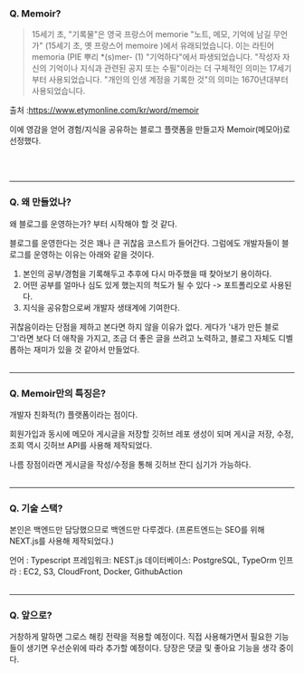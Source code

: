 ### Q. Memoir?



> 15세기 초, "기록물"은 영국 프랑스어 memorie "노트, 메모, 기억에 남길 무언가" (15세기 초, 옛 프랑스어 memoire )에서 유래되었습니다. 이는 라틴어 memoria (PIE 뿌리 *(s)mer- (1) "기억하다"에서 파생되었습니다. "작성자 자신의 기억이나 지식과 관련된 공지 또는 수필"이라는 더 구체적인 의미는 17세기부터 사용되었습니다. "개인의 인생 계정을 기록한 것"의 의미는 1670년대부터 사용되었습니다. <br>

출처 :https://www.etymonline.com/kr/word/memoir

이에 영감을 얻어 경험/지식을 공유하는 블로그 플랫폼을 만들고자 Memoir(메모아)로 선정했다.

</br>
</br>

-----------
### Q. 왜 만들었나?

왜 블로그를 운영하는가? 부터 시작해야 할 것 같다.

블로그를 운영한다는 것은 꽤나 큰 귀찮음 코스트가 들어간다. 그럼에도 개발자들이 블로그를 운영하는 이유는 아래와 같을 것이다.

1. 본인의 공부/경험을 기록해두고 추후에 다시 마주했을 때 찾아보기 용이하다.
2. 어떤 공부를 얼마나 심도 있게 했는지의 척도가 될 수 있다 -> 포트폴리오로 사용된다.
3. 지식을 공유함으로써 개발자 생태계에 기여한다.

귀찮음이라는 단점을 제하고 본다면 하지 않을 이유가 없다. 게다가 '내가 만든 블로그'라면 보다 더 애착을 가지고, 조금 더 좋은 글을 쓰려고 노력하고, 블로그 자체도 디벨롭하는 재미가 있을 것 같아서 만들었다.
</br>
</br>

-----------

### Q. Memoir만의 특징은?

개발자 친화적(?) 플랫폼이라는 점이다.

회원가입과 동시에 메모아 게시글을 저장할 깃허브 레포 생성이 되며 게시글 저장, 수정, 조회 역시 깃허브 API를 사용해 제작되었다.

나름 장점이라면 게시글을 작성/수정을 통해 깃허브 잔디 심기가 가능하다.
</br>
</br>


-----------
###   Q.  기술 스택?
본인은 백엔드만 담당했으므로 백엔드만 다루겠다. (프론트엔드는 SEO를 위해 NEXT.js를 사용해 제작되었다.)

언어 : Typescript
프레임워크: NEST.js
데이터베이스: PostgreSQL, TypeOrm
인프라 : EC2, S3, CloudFront, Docker, GithubAction
</br>
</br>


-----------
###   Q.  앞으로?

거창하게 말하면 그로스 해킹 전략을 적용할 예정이다.
직접 사용해가면서 필요한 기능들이 생기면 우선순위에 따라 추가할 예정이다.
 당장은 댓글 및 좋아요 기능을 생각 중이다.








